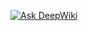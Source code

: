 [![Ask DeepWiki](https://deepwiki.com/badge.svg)](https://deepwiki.com/MarcusFonseca15/SABOTAGE-STATION)
